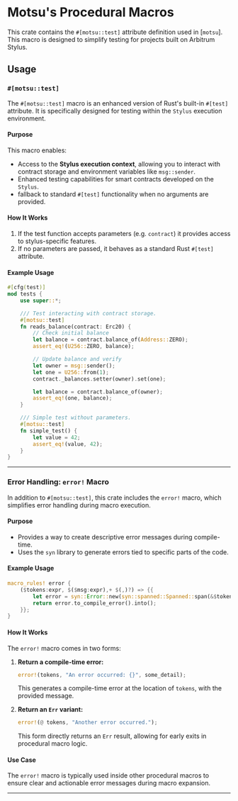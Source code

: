 # Motsu's Procedural Macros

This crate contains the `#[motsu::test]` attribute definition used in [`motsu`]. This macro is designed to simplify testing for projects built on Arbitrum Stylus.

[motsu]: ../motsu/README.md

## Usage

### `#[motsu::test]`
The `#[motsu::test]` macro is an enhanced version of Rust's built-in `#[test]` attribute. It is specifically designed for testing within the `Stylus` execution environment.

#### Purpose
This macro enables:
- Access to the **Stylus execution context**, allowing you to interact with contract storage and environment variables like `msg::sender`.
- Enhanced testing capabilities for smart contracts developed on the `Stylus`.
- fallback to standard `#[test]` functionality when no arguments are provided.

#### How It Works
1. If the test function accepts parameters (e.g. `contract`) it provides access to stylus-specific features.
2. If no parameters are passed, it behaves as a standard Rust `#[test]` attribute.

#### Example Usage

```rust
#[cfg(test)]
mod tests {
    use super::*;

    /// Test interacting with contract storage.
    #[motsu::test]
    fn reads_balance(contract: Erc20) {
        // Check initial balance
        let balance = contract.balance_of(Address::ZERO);
        assert_eq!(U256::ZERO, balance);

        // Update balance and verify
        let owner = msg::sender();
        let one = U256::from(1);
        contract._balances.setter(owner).set(one);

        let balance = contract.balance_of(owner);
        assert_eq!(one, balance);
    }

    /// Simple test without parameters.
    #[motsu::test]
    fn simple_test() {
        let value = 42;
        assert_eq!(value, 42);
    }
}
```

---

### Error Handling: `error!` Macro
In addition to `#[motsu::test]`, this crate includes the `error!` macro, which simplifies error handling during macro execution.

#### Purpose
- Provides a way to create descriptive error messages during compile-time.
- Uses the `syn` library to generate errors tied to specific parts of the code.

#### Example Usage

```rust
macro_rules! error {
    ($tokens:expr, $($msg:expr),+ $(,)?) => {{
        let error = syn::Error::new(syn::spanned::Spanned::span(&$tokens), format!($($msg),+));
        return error.to_compile_error().into();
    }};
}
```

#### How It Works
The `error!` macro comes in two forms:
1. **Return a compile-time error:**
   ```rust
   error!(tokens, "An error occurred: {}", some_detail);
   ```
   This generates a compile-time error at the location of `tokens`, with the provided message.

2. **Return an `Err` variant:**
   ```rust
   error!(@ tokens, "Another error occurred.");
   ```
   This form directly returns an `Err` result, allowing for early exits in procedural macro logic.

#### Use Case
The `error!` macro is typically used inside other procedural macros to ensure clear and actionable error messages during macro expansion.

---
